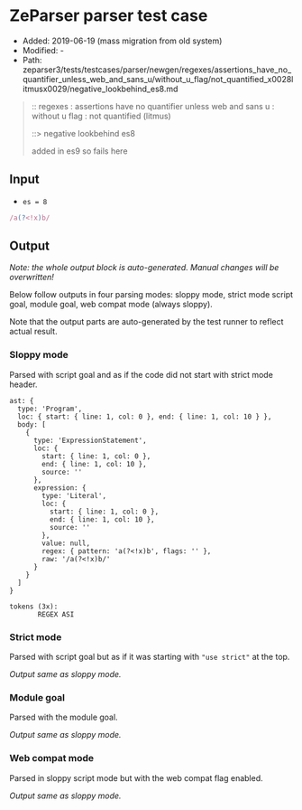 # ZeParser parser test case

- Added: 2019-06-19 (mass migration from old system)
- Modified: -
- Path: zeparser3/tests/testcases/parser/newgen/regexes/assertions_have_no_quantifier_unless_web_and_sans_u/without_u_flag/not_quantified_x0028litmusx0029/negative_lookbehind_es8.md

> :: regexes : assertions have no quantifier unless web and sans u : without u flag : not quantified (litmus)
>
> ::> negative lookbehind es8
>
> added in es9 so fails here

## Input

- `es = 8`

`````js
/a(?<!x)b/
`````

## Output

_Note: the whole output block is auto-generated. Manual changes will be overwritten!_

Below follow outputs in four parsing modes: sloppy mode, strict mode script goal, module goal, web compat mode (always sloppy).

Note that the output parts are auto-generated by the test runner to reflect actual result.

### Sloppy mode

Parsed with script goal and as if the code did not start with strict mode header.

`````
ast: {
  type: 'Program',
  loc: { start: { line: 1, col: 0 }, end: { line: 1, col: 10 } },
  body: [
    {
      type: 'ExpressionStatement',
      loc: {
        start: { line: 1, col: 0 },
        end: { line: 1, col: 10 },
        source: ''
      },
      expression: {
        type: 'Literal',
        loc: {
          start: { line: 1, col: 0 },
          end: { line: 1, col: 10 },
          source: ''
        },
        value: null,
        regex: { pattern: 'a(?<!x)b', flags: '' },
        raw: '/a(?<!x)b/'
      }
    }
  ]
}

tokens (3x):
       REGEX ASI
`````

### Strict mode

Parsed with script goal but as if it was starting with `"use strict"` at the top.

_Output same as sloppy mode._

### Module goal

Parsed with the module goal.

_Output same as sloppy mode._

### Web compat mode

Parsed in sloppy script mode but with the web compat flag enabled.

_Output same as sloppy mode._
